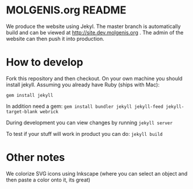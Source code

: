 # MOLGENIS.org README

We produce the website using Jekyl. The master branch is automatically build and can be viewed at http://site.dev.molgenis.org . The admin of the website can then push it into production.


# How to develop

Fork this repository and then checkout. On your own machine you should install jekyll. 
Assuming you already have Ruby (ships with Mac):

```
gem install jekyll
```

In addition need a gem:
```gem install bundler jekyll jekyll-feed jekyll-target-blank webrick```

During development you can view changes by running
```jekyll server```

To test if your stuff will work in product you can do:
```jekyll build```

# Other notes

We colorize SVG icons using Inkscape (where you can select an object and then paste a color onto it, its great)

